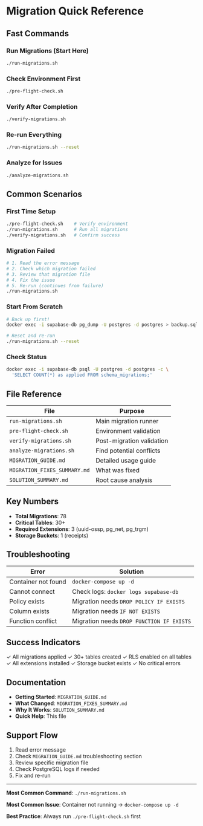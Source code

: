 # Migration Quick Reference

## Fast Commands

### Run Migrations (Start Here)
```bash
./run-migrations.sh
```

### Check Environment First
```bash
./pre-flight-check.sh
```

### Verify After Completion
```bash
./verify-migrations.sh
```

### Re-run Everything
```bash
./run-migrations.sh --reset
```

### Analyze for Issues
```bash
./analyze-migrations.sh
```

## Common Scenarios

### First Time Setup
```bash
./pre-flight-check.sh    # Verify environment
./run-migrations.sh      # Run all migrations
./verify-migrations.sh   # Confirm success
```

### Migration Failed
```bash
# 1. Read the error message
# 2. Check which migration failed
# 3. Review that migration file
# 4. Fix the issue
# 5. Re-run (continues from failure)
./run-migrations.sh
```

### Start From Scratch
```bash
# Back up first!
docker exec -i supabase-db pg_dump -U postgres -d postgres > backup.sql

# Reset and re-run
./run-migrations.sh --reset
```

### Check Status
```bash
docker exec -i supabase-db psql -U postgres -d postgres -c \
  'SELECT COUNT(*) as applied FROM schema_migrations;'
```

## File Reference

| File | Purpose |
|------|---------|
| `run-migrations.sh` | Main migration runner |
| `pre-flight-check.sh` | Environment validation |
| `verify-migrations.sh` | Post-migration validation |
| `analyze-migrations.sh` | Find potential conflicts |
| `MIGRATION_GUIDE.md` | Detailed usage guide |
| `MIGRATION_FIXES_SUMMARY.md` | What was fixed |
| `SOLUTION_SUMMARY.md` | Root cause analysis |

## Key Numbers

- **Total Migrations**: 78
- **Critical Tables**: 30+
- **Required Extensions**: 3 (uuid-ossp, pg_net, pg_trgm)
- **Storage Buckets**: 1 (receipts)

## Troubleshooting

| Error | Solution |
|-------|----------|
| Container not found | `docker-compose up -d` |
| Cannot connect | Check logs: `docker logs supabase-db` |
| Policy exists | Migration needs `DROP POLICY IF EXISTS` |
| Column exists | Migration needs `IF NOT EXISTS` |
| Function conflict | Migration needs `DROP FUNCTION IF EXISTS` |

## Success Indicators

✓ All migrations applied
✓ 30+ tables created
✓ RLS enabled on all tables
✓ All extensions installed
✓ Storage bucket exists
✓ No critical errors

## Documentation

- **Getting Started**: `MIGRATION_GUIDE.md`
- **What Changed**: `MIGRATION_FIXES_SUMMARY.md`
- **Why It Works**: `SOLUTION_SUMMARY.md`
- **Quick Help**: This file

## Support Flow

1. Read error message
2. Check `MIGRATION_GUIDE.md` troubleshooting section
3. Review specific migration file
4. Check PostgreSQL logs if needed
5. Fix and re-run

---

**Most Common Command**: `./run-migrations.sh`

**Most Common Issue**: Container not running → `docker-compose up -d`

**Best Practice**: Always run `./pre-flight-check.sh` first

